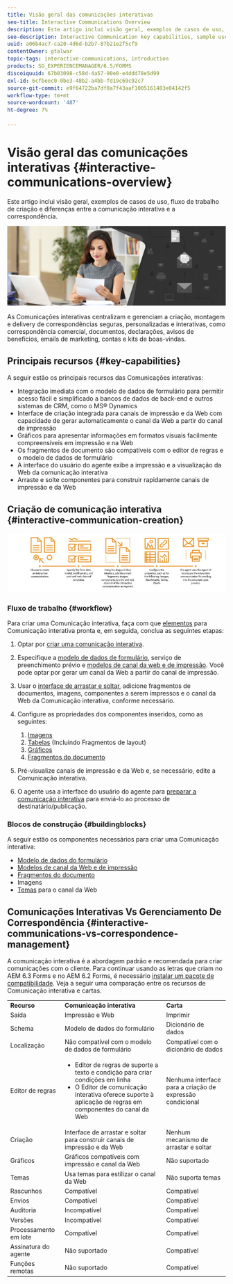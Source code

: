 ```yaml
---
title: Visão geral das comunicações interativas
seo-title: Interactive Communications Overview
description: Este artigo inclui visão geral, exemplos de casos de uso, fluxo de trabalho de criação e diferenças entre a comunicação interativa e a correspondência.
seo-description: Interactive Communication key capabilities, sample use cases, creation workflow, and differences between Interactive Communication and Correspondence Management
uuid: a06b4ac7-ca20-4d6d-b2b7-87b21e2f5cf9
contentOwner: gtalwar
topic-tags: interactive-communications, introduction
products: SG_EXPERIENCEMANAGER/6.5/FORMS
discoiquuid: 67b03098-c58d-4a57-90e0-e4ddd78e5d99
exl-id: 6cfbeec0-0be3-48b2-a4bb-fd19c69c92c7
source-git-commit: e9f64722ba7df0a7f43aaf1005161483e04142f5
workflow-type: tm+mt
source-wordcount: '487'
ht-degree: 7%

---
```



# Visão geral das comunicações interativas {#interactive-communications-overview}

Este artigo inclui visão geral, exemplos de casos de uso, fluxo de trabalho de criação e diferenças entre a comunicação interativa e a correspondência.

![hero-image](do-not-localize/correspondence-management.png)

As Comunicações interativas centralizam e gerenciam a criação, montagem e delivery de correspondências seguras, personalizadas e interativas, como correspondência comercial, documentos, declarações, avisos de benefícios, emails de marketing, contas e kits de boas-vindas.

## Principais recursos {#key-capabilities}

A seguir estão os principais recursos das Comunicações interativas:

- Integração imediata com o modelo de dados de formulário para permitir acesso fácil e simplificado a bancos de dados de back-end e outros sistemas de CRM, como o MS® Dynamics
- Interface de criação integrada para canais de impressão e da Web com capacidade de gerar automaticamente o canal da Web a partir do canal de impressão
- Gráficos para apresentar informações em formatos visuais facilmente compreensíveis em impressão e na Web
- Os fragmentos de documento são compatíveis com o editor de regras e o modelo de dados de formulário
- A interface do usuário do agente exibe a impressão e a visualização da Web da comunicação interativa
- Arraste e solte componentes para construir rapidamente canais de impressão e da Web

## Criação de comunicação interativa {#interactive-communication-creation}

![interative_communication-01](assets/interactive_communication-01.jpg)

### Fluxo de trabalho {#workflow}

Para criar uma Comunicação interativa, faça com que [elementos](#buildingblocks) para Comunicação interativa pronta e, em seguida, conclua as seguintes etapas:

1. Optar por [criar uma comunicação interativa](/help/forms/using/create-interactive-communication.md).

1. Especifique a [modelo de dados de formulário](/help/forms/using/data-integration.md), serviço de preenchimento prévio e [modelos de canal da web e de impressão](/help/forms/using/web-channel-print-channel.md). Você pode optar por gerar um canal da Web a partir do canal de impressão.

1. Usar o [interface de arrastar e soltar](/help/forms/using/introduction-interactive-communication-authoring.md), adicione fragmentos de documentos, imagens, componentes a serem impressos e o canal da Web da Comunicação interativa, conforme necessário.
1. Configure as propriedades dos componentes inseridos, como as seguintes:

   1. [Imagens](/help/forms/using/create-interactive-communication.md#step2)
   1. [Tabelas](/help/forms/using/create-interactive-communication.md#tables) (Incluindo Fragmentos de layout)
   1. [Gráficos](/help/forms/using/chart-component-interactive-communications.md)
   1. [Fragmentos do documento](/help/forms/using/create-interactive-communication.md#document-fragment-properties)

1. Pré-visualize canais de impressão e da Web e, se necessário, edite a Comunicação interativa.
1. O agente usa a interface do usuário do agente para [preparar a comunicação interativa](/help/forms/using/prepare-send-interactive-communication.md) para enviá-lo ao processo de destinatário/publicação.

### Blocos de construção {#buildingblocks}

A seguir estão os componentes necessários para criar uma Comunicação interativa:

- [Modelo de dados do formulário](/help/forms/using/data-integration.md)
- [Modelos de canal da Web e de impressão](/help/forms/using/web-channel-print-channel.md)
- [Fragmentos do documento](/help/forms/using/document-fragments.md)
- Imagens
- [Temas](/help/forms/using/themes.md) para o canal da Web

## Comunicações Interativas Vs Gerenciamento De Correspondência {#interactive-communications-vs-correspondence-management}

A comunicação interativa é a abordagem padrão e recomendada para criar comunicações com o cliente. Para continuar usando as letras que criam no AEM 6.3 Forms e no AEM 6.2 Forms, é necessário [instalar um pacote de compatibilidade](/help/forms/using/compatibility-package.md). Veja a seguir uma comparação entre os recursos de Comunicação interativa e cartas.

<table>
 <tbody>
  <tr>
   <td><strong>Recurso</strong></td>
   <td><strong>Comunicação interativa</strong></td>
   <td><strong>Carta</strong></td>
  </tr>
  <tr>
   <td>Saída</td>
   <td>Impressão e Web</td>
   <td>Imprimir</td>
  </tr>
  <tr>
   <td>Schema</td>
   <td>Modelo de dados do formulário </td>
   <td>Dicionário de dados </td>
  </tr>
  <tr>
   <td>Localização</td>
   <td>Não compatível com o modelo de dados de formulário</td>
   <td>Compatível com o dicionário de dados</td>
  </tr>
  <tr>
   <td>Editor de regras</td>
   <td>
    <ul>
     <li>Editor de regras de suporte a texto e condição para criar condições em linha</li>
     <li>O Editor de comunicação interativa oferece suporte à aplicação de regras em componentes do canal da Web</li>
    </ul> </td>
   <td>Nenhuma interface para a criação de expressão condicional</td>
  </tr>
  <tr>
   <td>Criação  </td>
   <td>Interface de arrastar e soltar para construir canais de impressão e da Web</td>
   <td>Nenhum mecanismo de arrastar e soltar </td>
  </tr>
  <tr>
   <td>Gráficos</td>
   <td>Gráficos compatíveis com impressão e canal da Web</td>
   <td>Não suportado</td>
  </tr>
  <tr>
   <td>Temas</td>
   <td>Usa temas para estilizar o canal da Web</td>
   <td>Não suporta temas</td>
  </tr>
   <tr>
   <td>Rascunhos</td>
   <td>Compatível</td>
   <td>Compatível</td>
  </tr>
   <tr>
   <td>Envios</td>
   <td>Compatível</td>
   <td>Compatível</td>
  </tr>
  <tr>
  <tr>
   <td>Auditoria</td>
   <td>Incompatível</td>
   <td>Compatível</td>
  </tr>
   <tr>
   <td>Versões</td>
   <td>Incompatível</td>
   <td>Compatível</td>
  </tr>
   <td>Processamento em lote</td>
   <td>Compatível </td>
   <td>Compatível</td>
  </tr>
  <tr>
   <td>Assinatura do agente</td>
   <td>Não suportado</td>
   <td>Compatível</td>
  </tr>
  <tr>
   <td>Funções remotas</td>
   <td>Não suportado</td>
   <td>Compatível</td>
  </tr>
 </tbody>
</table>
